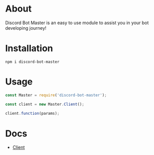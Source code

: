 # About

Discord Bot Master is an easy to use module to assist you in your bot developing journey!

# Installation

`npm i discord-bot-master`

# Usage

```js
const Master = require('discord-bot-master');

const client = new Master.Client();

client.function(params);
```

# Docs

* [Client](https://github.com/Rgk2k7/discord-bot-master/blob/main/Docs/Client.md)